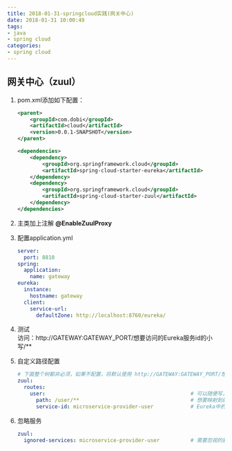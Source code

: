 ```yaml
---
title: 2018-01-31-springcloud实践(网关中心)
date: 2018-01-31 10:00:49
tags: 
- java
- spring cloud
categories: 
- spring cloud
---
```


## 网关中心（zuul）

1. pom.xml添加如下配置： 
    ```xml
    <parent>
        <groupId>com.dobi</groupId>
        <artifactId>cloud</artifactId>
        <version>0.0.1-SNAPSHOT</version>
    </parent>
    
    <dependencies>
        <dependency>
            <groupId>org.springframework.cloud</groupId>
            <artifactId>spring-cloud-starter-eureka</artifactId>
        </dependency>
        <dependency>
            <groupId>org.springframework.cloud</groupId>
            <artifactId>spring-cloud-starter-zuul</artifactId>
        </dependency>
    </dependencies>
    ```
2. 主类加上注解 **@EnableZuulProxy**  

3. 配置application.yml  
    ```yaml
    server:
      port: 8810
    spring:
      application:
        name: gateway
    eureka:
      instance:
        hostname: gateway
      client:
        service-url:
          defaultZone: http://localhost:8760/eureka/
    ```
4. 测试  
    访问：http://GATEWAY:GATEWAY_PORT/想要访问的Eureka服务id的小写/**
  
5. 自定义路径配置
    ```yaml
    # 下面整个树都非必须，如果不配置，将默认使用 http://GATEWAY:GATEWAY_PORT/想要访问的Eureka服务id的小写/** 路由到：http://想要访问的Eureka服务id的小写:该服务端口/**
    zuul:
      routes:
        user:                                               # 可以随便写，在zuul上面唯一即可；当这里的值 = service-id时，service-id可以不写。
          path: /user/**                                    # 想要映射到的路径
          service-id: microservice-provider-user            # Eureka中的serviceId
    ```

6. 忽略服务
    ```yaml
    zuul:
      ignored-services: microservice-provider-user          # 需要忽视的服务(配置后将不会被路由)
    ```
    
